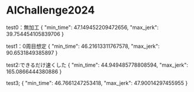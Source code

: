 # AIChallenge2024

test0：無加工
{
    "min_time": 47.149452209472656,
    "max_jerk": 39.754454105839706
}

test1：0周目想定
{
    "min_time": 46.21613311767578,
    "max_jerk": 90.6531849385897
}

test2:できるだけ速くした
{
    "min_time": 44.949485778808594,
    "max_jerk": 165.0866444380886
}

test3;
{
    "min_time": 46.7661247253418,
    "max_jerk": 47.90014297455955
}
